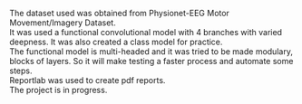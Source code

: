 The dataset used was obtained from Physionet-EEG Motor Movement/Imagery Dataset.</br>
It was used a functional convolutional model with 4 branches with varied deepness. It was also created a class model for practice.</br>
The functional model is multi-headed and it was tried to be made modulary, blocks of layers. So it will make testing a faster process and automate some steps.</br>
Reportlab was used to create pdf reports.</br>
The project is in progress.</br>

